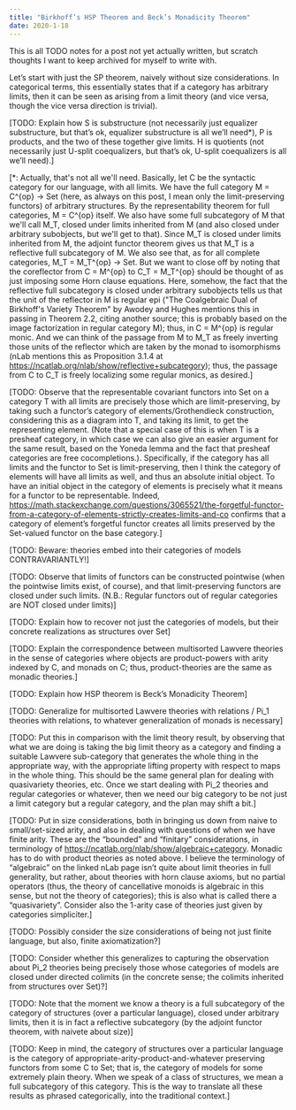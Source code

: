 ```yaml
---
title: "Birkhoff’s HSP Theorem and Beck’s Monadicity Theorem"
date: 2020-1-18
---
```

This is all TODO notes for a post not yet actually written, but scratch thoughts I want to keep archived for myself to write with.

Let’s start with just the SP theorem, naively without size considerations. In categorical terms, this essentially states that if a category has arbitrary limits, then it can be seen as arising from a limit theory (and vice versa, though the vice versa direction is trivial).

[TODO: Explain how S is substructure (not necessarily just equalizer substructure, but that’s ok, equalizer substructure is all we’ll need\*), P is products, and the two of these together give limits. H is quotients (not necessarily just U-split coequalizers, but that’s ok, U-split coequalizers is all we’ll need).]

[\*: Actually, that's not all we'll need. Basically, let C be the syntactic category for our language, with all limits. We have the full category M = C^{op} -> Set (here, as always on this post, I mean only the limit-preserving functors) of arbitrary structures. By the representability theorem for full categories, M = C^{op} itself. We also have some full subcategory of M that we'll call M_T, closed under limits inherited from M (and also closed under arbitrary subobjects, but we'll get to that). Since M_T is closed under limits inherited from M, the adjoint functor theorem gives us that M_T is a reflective full subcategory of M. We also see that, as for all complete categories, M_T = M_T^{op} -> Set. But we want to close off by noting that the coreflector from C = M^{op} to C_T = M_T^{op} should be thought of as just imposing some Horn clause equations. Here, somehow, the fact that the reflective full subcategory is closed under arbitrary subobjects tells us that the unit of the reflector in M is regular epi ("The Coalgebraic Dual of Birkhoff's Variety Theorem" by Awodey and Hughes mentions this in passing in Theorem 2.2, citing another source; this is probably based on the image factorization in regular category M); thus, in C = M^{op} is regular monic. And we can think of the passage from M to M_T as freely inverting those units of the reflector which are taken by the monad to isomorphisms (nLab mentions this as Proposition 3.1.4 at https://ncatlab.org/nlab/show/reflective+subcategory); thus, the passage from C to C_T is freely localizing some regular monics, as desired.]

[TODO: Observe that the representable covariant functors into Set on a category T with all limits are precisely those which are limit-preserving, by taking such a functor’s category of elements/Grothendieck construction, considering this as a diagram into T, and taking its limit, to get the representing element. (Note that a special case of this is when T is a presheaf category, in which case we can also give an easier argument for the same result, based on the Yoneda lemma and the fact that presheaf categories are free cocompletions.). Specifically, if the category has all limits and the functor to Set is limit-preserving, then I think the category of elements will have all limits as well, and thus an absolute initial object. To have an initial object in the category of elements is precisely what it means for a functor to be representable. Indeed, https://math.stackexchange.com/questions/3065521/the-forgetful-functor-from-a-category-of-elements-strictly-creates-limits-and-co confirms that a category of element’s forgetful functor creates all limits preserved by the Set-valued functor on the base category.]

[TODO: Beware: theories embed into their categories of models CONTRAVARIANTLY!]

[TODO: Observe that limits of functors can be constructed pointwise (when the pointwise limits exist, of course), and that limit-preserving functors are closed under such limits. (N.B.: Regular functors out of regular categories are NOT closed under limits)]

[TODO: Explain how to recover not just the categories of models, but their concrete realizations as structures over Set]

[TODO: Explain the correspondence between multisorted Lawvere theories in the sense of categories where objects are product-powers with arity indexed by C, and monads on C; thus, product-theories are the same as monadic theories.]

[TODO: Explain how HSP theorem is Beck’s Monadicity Theorem]

[TODO: Generalize for multisorted Lawvere theories with relations / Pi_1 theories with relations, to whatever generalization of monads is necessary]

[TODO: Put this in comparison with the limit theory result, by observing that what we are doing is taking the big limit theory as a category and finding a suitable Lawvere sub-category that generates the whole thing in the appropriate way, with the appropriate lifting property with respect to maps in the whole thing. This should be the same general plan for dealing with quasivariety theories, etc. Once we start dealing with Pi_2 theories and regular categories or whatever, then we need our big category to be not just a limit category but a regular category, and the plan may shift a bit.]

[TODO: Put in size considerations, both in bringing us down from naive to small/set-sized arity, and also in dealing with questions of when we have finite arity. These are the “bounded” and “finitary” considerations, in terminology of https://ncatlab.org/nlab/show/algebraic+category. Monadic has to do with product theories as noted above. I believe the terminology of “algebraic” on the linked nLab page isn’t quite about limit theories in full generality, but rather, about theories with horn clause axioms, but no partial operators (thus, the theory of cancellative monoids is algebraic in this sense, but not the theory of categories); this is also what is called there a “quasivariety”. Consider also the 1-arity case of theories just given by categories simpliciter.]

[TODO: Possibly consider the size considerations of being not just finite language, but also, finite axiomatization?]

[TODO: Consider whether this generalizes to capturing the observation about Pi_2 theories being precisely those whose categories of models are closed under directed colimits (in the concrete sense; the colimits inherited from structures over Set)?]

[TODO: Note that the moment we know a theory is a full subcategory of the category of structures (over a particular language), closed under arbitrary limits, then it is in fact a reflective subcategory (by the adjoint functor theorem, with naivete about size)]

[TODO: Keep in mind, the category of structures over a particular language is the category of appropriate-arity-product-and-whatever preserving functors from some C to Set; that is, the category of models for some extremely plain theory. When we speak of a class of structures, we mean a full subcategory of this category. This is the way to translate all these results as phrased categorically, into the traditional context.]